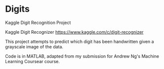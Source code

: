 # Digits
Kaggle Digit Recognition Project

Kaggle Digit Recognizer
https://www.kaggle.com/c/digit-recognizer

This project attempts to predict which digit has been handwritten given a grayscale image of the data.

Code is in MATLAB, adapted from my submission for Andrew Ng's Machine Learning Coursear course.
